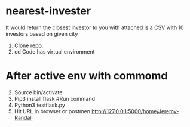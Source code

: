 # nearest-invester
It would return the closest investor to you with attached is a CSV with 10 investors based on given city
1. Clone repo.
2. cd Code has virtual environment
# After active env with commomd 
2. Source bin/activate
3. Pip3 install flask
#Run command
4. Python3 testflask.py
5. Hit URL in browser or postmen
http://127.0.0.1:5000/home/Jeremy-Randall